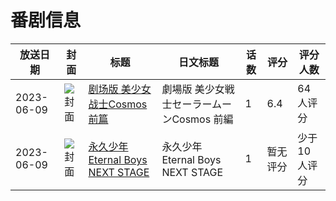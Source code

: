 # 番剧信息

|放送日期|封面|标题|日文标题|话数|评分|评分人数|
|---|---|---|---|---|---|---|
|2023-06-09|![封面](https://lain.bgm.tv/pic/cover/c/aa/92/379605_1L1a1.jpg)|[剧场版 美少女战士Cosmos 前篇](https://bangumi.tv/subject/379605)|劇場版 美少女戦士セーラームーンCosmos 前編|1|6.4|64人评分|
|2023-06-09|![封面](https://lain.bgm.tv/pic/cover/c/3d/34/425604_C5kDi.jpg)|[永久少年 Eternal Boys NEXT STAGE](https://bangumi.tv/subject/425604)|永久少年 Eternal Boys NEXT STAGE|1|暂无评分|少于10人评分|
